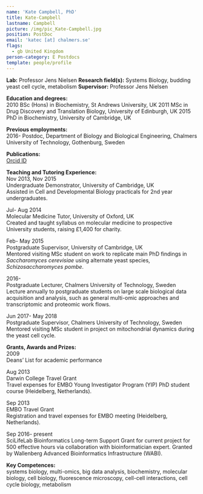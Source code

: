 ```yaml
---
name: 'Kate Campbell, PhD'
title: Kate-Campbell
lastname: Campbell
picture: /img/pic_Kate-Campbell.jpg
position: PostDoc
email: 'katec [at] chalmers.se'
flags:
  - gb United Kingdom
person-category: E Postdocs
template: people/profile
---
```

**Lab:** Professor Jens Nielsen
**Research field(s):** Systems Biology, budding yeast cell cycle, metabolism
**Supervisor:** Professor Jens Nielsen

**Education and degrees:**  
2010 	BSc (Hons) in Biochemistry, St Andrews University, UK
2011 	MSc in Drug Discovery and Translation Biology, University of Edinburgh, UK
2015 	PhD in Biochemistry, University of Cambridge, UK  

**Previous employments:**  
2016- 	Postdoc, Department of Biology and Biological Engineering, Chalmers University of Technology, Gothenburg, Sweden

**Publications:**  
[Orcid ID](https://orcid.org/0000-0002-4173-5260)

**Teaching and Tutoring Experience:**  
Nov 2013, Nov 2015  
Undergraduate Demonstrator, University of Cambridge, UK  
Assisted in Cell and Developmental Biology practicals for 2nd year undergraduates.  

Jul- Aug 2014  
Molecular Medicine Tutor, University of Oxford, UK  
Created and taught syllabus on molecular medicine to prospective University students, raising £1,400 for charity.  

Feb- May 2015  
Postgraduate Supervisor, University of Cambridge, UK  
Mentored visiting MSc student on work to replicate main PhD findings in _Saccharomyces cerevisiae_ using alternate yeast species, _Schizosaccharomyces pombe_. 

2016-  
Postgraduate Lecturer, Chalmers University of Technology, Sweden 	  
Lecture annually to postgraduate students on large scale biological data acquisition and analysis, such as general multi-omic approaches and transcriptomic and proteomic work flows.

Jun 2017- May 2018 	  
Postgraduate Supervisor, Chalmers University of Technology, Sweden  
Mentored visiting MSc student in project on mitochondrial dynamics during the yeast cell cycle.

**Grants, Awards and Prizes:**  
2009  
Deans’ List for academic performance 

Aug 2013  
Darwin College Travel Grant  
Travel expenses for EMBO Young Investigator Program (YIP) PhD student course (Heidelberg, Netherlands).

Sep 2013  
EMBO Travel Grant  
Registration and travel expenses for EMBO meeting (Heidelberg, Netherlands).		

Sep 2016- present  
SciLifeLab Bioinformatics Long-term Support Grant for current project for 500 effective hours via collaboration with bioinformatician expert. Granted by Wallenberg Advanced Bioinformatics Infrastructure (WABI). 

**Key Competences:**  
systems biology, multi-omics, big data analysis, biochemistry, molecular biology, cell biology, fluorescence microscopy, cell-cell interactions, cell cycle biology, metabolism
